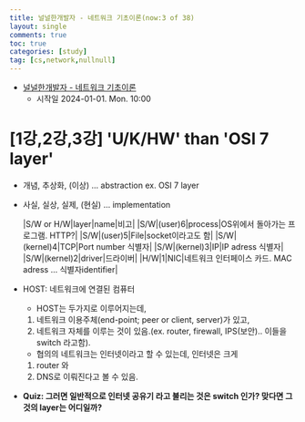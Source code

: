 ```yaml
---
title: 널널한개발자 - 네트워크 기초이론(now:3 of 38)
layout: single
comments: true
toc: true
categories: [study]
tag: [cs,network,nullnull]
---
```


- [널널한개발자 - 네트워크 기초이론](https://www.youtube.com/playlist?list=PLXvgR_grOs1BFH-TuqFsfHqbh-gpMbFoy) 
    - 시작일 2024-01-01. Mon. 10:00

# [1강,2강,3강] 'U/K/HW' than 'OSI 7 layer'

+ 개념, 추상화, (이상) ... abstraction
    ex. OSI 7 layer

+ 사실, 실상, 실제, (현실) ... implementation

    |S/W or H/W|layer|name|비고|
    |S/W|(user)6|process|OS위에서 돌아가는 프로그램. HTTP?|
    |S/W|(user)5|File|socket이라고도 함|
    |S/W|(kernel)4|TCP|Port number 식별자|
    |S/W|(kernel)3|IP|IP adress 식별자|
    |S/W|(kernel)2|driver|드라이버|
    |H/W|1|NIC|네트워크 인터페이스 카드. MAC adress ... 식별자identifier|


+ HOST: 네트워크에 연결된 컴퓨터
    - HOST는 두가지로 이루어지는데, 
    1. 네트워크 이용주체(end-point; peer or client, server)가 있고, 
    2. 네트워크 자체를 이루는 것이 있음.(ex. router, firewall, IPS(보안).. 이들을 switch 라고함). 
    
    - 협의의 네트워크는 인터넷이라고 할 수 있는데, 인터넷은 크게 
    1. router 와 
    2. DNS로 이뤄진다고 볼 수 있음.

+ **Quiz: 그러면 일반적으로 인터넷 공유기 라고 불리는 것은 switch 인가? 맞다면 그것의 layer는 어디일까?**
